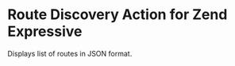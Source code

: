 Route Discovery Action for Zend Expressive
==========================================

Displays list of routes in JSON format.
